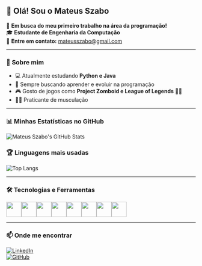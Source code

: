 ## 👋 Olá! Sou o Mateus Szabo

🎯 **Em busca do meu primeiro trabalho na área da programação!**  
🎓 **Estudante de Engenharia da Computação**  
📧 **Entre em contato:** mateusszabo@gmail.com  

---

### 🚀 **Sobre mim**
- 💻 Atualmente estudando **Python e Java**
- 📖 Sempre buscando aprender e evoluir na programação
- 🎮 Gosto de jogos como **Project Zomboid e League of Legends** 🏴‍☠️
- 🏋️‍♂️ Praticante de musculação

---

### 📊 **Minhas Estatísticas no GitHub**
![Mateus Szabo's GitHub Stats](https://github-readme-stats.vercel.app/api?username=mateusszabo&show_icons=true&count_private=true&theme=radical&cache=0
)

### 🏆 **Linguagens mais usadas**
![Top Langs](https://github-readme-stats.vercel.app/api/top-langs/?username=mateusszabo&layout=compact&theme=radical)


---

### 🛠️ **Tecnologias e Ferramentas**
<div style="display: flex;">
  <img src="https://cdn.jsdelivr.net/gh/devicons/devicon/icons/python/python-original.svg" height="40" width="40"/>
  <img src="https://cdn.jsdelivr.net/gh/devicons/devicon/icons/java/java-original.svg" height="40" width="40"/>
  <img src="https://cdn.jsdelivr.net/gh/devicons/devicon/icons/javascript/javascript-original.svg" height="40" width="40"/>
  <img src="https://cdn.jsdelivr.net/gh/devicons/devicon/icons/c/c-original.svg" height="40" width="40"/>
  <img src="https://cdn.jsdelivr.net/gh/devicons/devicon/icons/cplusplus/cplusplus-original.svg" height="40" width="40"/>
  <img src="https://cdn.jsdelivr.net/gh/devicons/devicon/icons/html5/html5-original.svg" height="40" width="40"/>
  <img src="https://cdn.jsdelivr.net/gh/devicons/devicon/icons/css3/css3-original.svg" height="40" width="40"/>
  <img src="https://cdn.jsdelivr.net/gh/devicons/devicon/icons/vscode/vscode-original.svg" height="40" width="40"/>
</div>

---

### 📫 **Onde me encontrar**
[![LinkedIn](https://img.shields.io/badge/LinkedIn-0077B5?style=for-the-badge&logo=linkedin&logoColor=white)](https://www.linkedin.com/in/seu-usuario)  
[![GitHub](https://img.shields.io/badge/GitHub-181717?style=for-the-badge&logo=github&logoColor=white)](https://github.com/mateusszabo)

